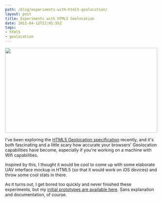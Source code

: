 ```yaml
---
path: /blog/experiments-with-html5-geolocation/
layout: post
title: Experiments with HTML5 Geolocation
date: 2011-04-12T22:01:55Z
tags:
- html5
- geolocation
---
```


<a href="http://www.psyked.co.uk/geolocation/index.html"><img class="alignnone size-full wp-image-1286" title="Geolocation screenshot" src="http://uploads.psyked.co.uk/2011/04/geolocation.png" alt="" width="500" height="280" /></a>

I've been exploring the <a title="Open the W3C specification for Geolocation" href="http://www.w3.org/TR/geolocation-API/" target="_blank">HTML5 Geolocation specification</a> recently, and it's both fascinating and a little scary how accurate your browsers' Geolocation capabilities have become, especially if you're working on a machine with Wifi capabilities.

Inspired by this, I thought it would be cool to come up with some elaborate UAV interface mockup in HTML5 (so that it would work on iOS devices) and throw some cool stats in there.

As it turns out, I get bored too quickly and never finished these experiments, but my <a href="http://www.psyked.co.uk/geolocation/" target="_blank">initial prototypes are available here</a>. Sans explanation and documentation, of course.